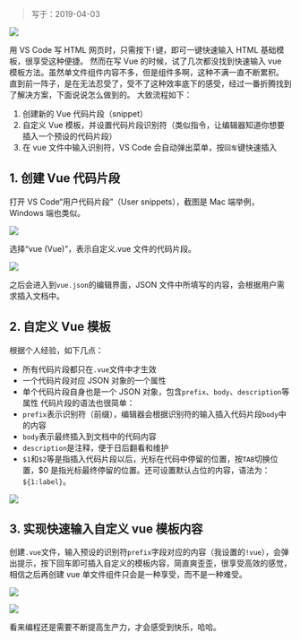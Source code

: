 
> 写于：2019-04-03

![](/assets/images/2023-02-26-10-21-04.png)

用 VS Code 写 HTML 网页时，只需按下`!`键，即可一键快速输入 HTML 基础模板，很享受这种便捷。
然而在写 Vue 的时候，试了几次都没找到快速输入 vue 模板方法。虽然单文件组件内容不多，但是组件多啊，这种不满一直不断累积。
直到前一阵子，是在无法忍受了，受不了这种效率底下的感受，经过一番折腾找到了解决方案，下面说说怎么做到的。
大致流程如下：

1. 创建新的 Vue 代码片段（snippet）
2. 自定义 Vue 模板，并设置代码片段识别符（类似指令，让编辑器知道你想要插入一个预设的代码片段）
3. 在 vue 文件中输入识别符，VS Code 会自动弹出菜单，按`回车`键快速插入

## 1. 创建 Vue 代码片段

打开 VS Code“用户代码片段”（User snippets），截图是 Mac 端举例，Windows 端也类似。

![](/assets/images/2023-02-26-10-21-11.png)

选择“vue (Vue)”，表示自定义.vue 文件的代码片段。

![](/assets/images/2023-02-26-10-21-16.png)

之后会进入到`vue.json`的编辑界面，JSON 文件中所填写的内容，会根据用户需求插入文档中。

## 2. 自定义 Vue 模板

根据个人经验，如下几点：

- 所有代码片段都只在`.vue`文件中才生效
- 一个代码片段对应 JSON 对象的一个属性
- 单个代码片段自身也是一个 JSON 对象，包含`prefix`、`body`、`description`等属性
  代码片段的语法也很简单：
- `prefix`表示识别符（前缀），编辑器会根据识别符的输入插入代码片段`body`中的内容
- `body`表示最终插入到文档中的代码内容
- `description`是注释，便于日后翻看和维护
- `$1`和`$2`等是指插入代码片段以后，光标在代码中停留的位置，按`TAB`切换位置，\$0 是指光标最终停留的位置。还可设置默认占位的内容，语法为：`${1:label}`。

![](/assets/images/2023-02-26-10-21-22.png)

## 3. 实现快速输入自定义 vue 模板内容

创建`.vue`文件，输入预设的识别符`prefix`字段对应的内容（我设置的`!vue`），会弹出提示，按下回车即可插入自定义的模板内容，简直爽歪歪，很享受高效的感觉，相信之后再创建 vue 单文件组件只会是一种享受，而不是一种难受。

![](/assets/images/2023-02-26-10-21-30.png)

![](/assets/images/2023-02-26-10-21-35.png)

看来编程还是需要不断提高生产力，才会感受到快乐，哈哈。
